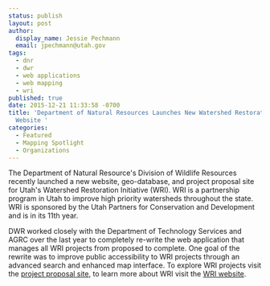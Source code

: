```yaml
---
status: publish
layout: post
author:
  display_name: Jessie Pechmann
  email: jpechmann@utah.gov
tags:
  - dnr
  - dwr
  - web applications
  - web mapping
  - wri
published: true
date: 2015-12-21 11:33:58 -0700
title: 'Department of Natural Resources Launches New Watershed Restoration Initiative
  Website '
categories:
  - Featured
  - Mapping Spotlight
  - Organizations
---
```

<p>The Department of Natural Resource's Division of Wildlife Resources recently launched a new website, geo-database, and project proposal site for Utah's Watershed Restoration Initiative (WRI). WRI is a partnership program in Utah to improve high priority watersheds throughout the state. WRI is sponsored by the Utah Partners for Conservation and Development and is in its 11th year.  </p>
<p>DWR worked closely with the Department of Technology Services and AGRC over the last year to completely re-write the web application that manages all WRI projects from proposed to complete. One goal of the rewrite was to improve public accessibility to WRI projects through an advanced search and enhanced map interface. To explore WRI projects visit the <a href="https://wri.utah.gov/wri/">project proposal site</a>, to learn more about WRI visit the <a href="http://watershed.utah.gov/">WRI website</a>.     </p>
